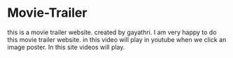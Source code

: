 # Movie-Trailer
this is a movie trailer website.
created by gayathri.
I am very happy to do this movie trailer website.
in this video will play in youtube when we click an image poster.
In this site videos will play.
